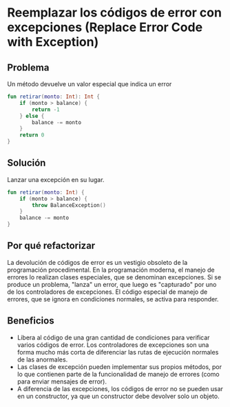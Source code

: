 # Reemplazar los códigos de error con excepciones (Replace Error Code with Exception)

## Problema

Un método devuelve un valor especial que indica un error

```Kotlin
fun retirar(monto: Int): Int {
    if (monto > balance) {
        return -1
    } else {
        balance -= monto
    }
    return 0
}
```

## Solución

Lanzar una excepción en su lugar.

```Kotlin
fun retirar(monto: Int) {
    if (monto > balance) {
        throw BalanceException()
    }
    balance -= monto
}
```

## Por qué refactorizar

La devolución de códigos de error es un vestigio obsoleto de la programación procedimental. En la programación moderna, el manejo de errores lo realizan clases especiales, que se denominan excepciones. Si se produce un problema, "lanza" un error, que luego es "capturado" por uno de los controladores de excepciones. El código especial de manejo de errores, que se ignora en condiciones normales, se activa para responder.

## Beneficios

* Libera al código de una gran cantidad de condiciones para verificar varios códigos de error. Los controladores de excepciones son una forma mucho más corta de diferenciar las rutas de ejecución normales de las anormales.
* Las clases de excepción pueden implementar sus propios métodos, por lo que contienen parte de la funcionalidad de manejo de errores (como para enviar mensajes de error).
* A diferencia de las excepciones, los códigos de error no se pueden usar en un constructor, ya que un constructor debe devolver solo un objeto.
